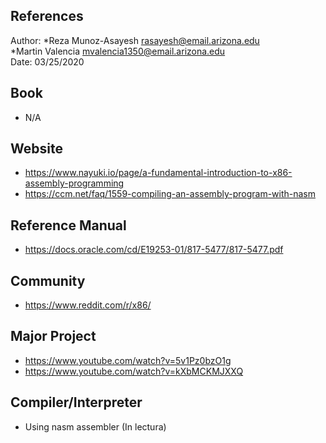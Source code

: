 References
------------

Author: 
*Reza Munoz-Asayesh [rasayesh@email.arizona.edu](mailto:rasayesh@email.arizona.edu)  
*Martin Valencia    [mvalencia1350@email.arizona.edu](mailto:mvalencia1350@email.arizona.edu)  
Date: 03/25/2020

## Book
* N/A

## Website
* https://www.nayuki.io/page/a-fundamental-introduction-to-x86-assembly-programming
* https://ccm.net/faq/1559-compiling-an-assembly-program-with-nasm

## Reference Manual
* https://docs.oracle.com/cd/E19253-01/817-5477/817-5477.pdf

## Community
* https://www.reddit.com/r/x86/

## Major Project
* https://www.youtube.com/watch?v=5v1Pz0bzO1g
* https://www.youtube.com/watch?v=kXbMCKMJXXQ

## Compiler/Interpreter 
* Using nasm assembler (In lectura)



